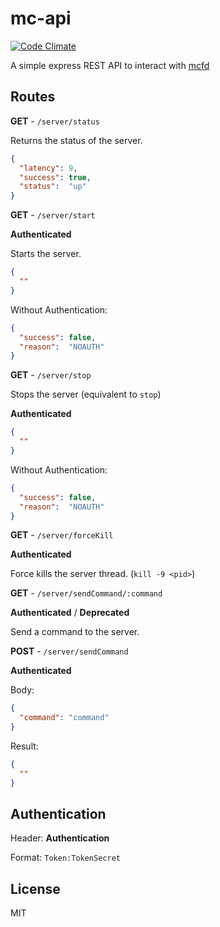 # mc-api

[![Code Climate](https://codeclimate.com/github/rdelrod/mc-api/badges/gpa.svg)](https://codeclimate.com/github/rdelrod/mc-api)

A simple express REST API to interact with [mcfd](https://github.com/rdelrod/mcfd)


## Routes


**GET** - `/server/status`

Returns the status of the server.

```json
{
  "latency": 9,
  "success": true,
  "status":  "up"
}
```

**GET** - `/server/start`

**Authenticated**

Starts the server.

```json
{
  ""
}
```

Without Authentication:

```json
{
  "success": false,
  "reason":  "NOAUTH"
}
```

**GET** - `/server/stop`

Stops the server (equivalent to `stop`)

**Authenticated**

```json
{
  ""
}
```

Without Authentication:

```json
{
  "success": false,
  "reason":  "NOAUTH"
}
```

**GET** - `/server/forceKill`

**Authenticated**

Force kills the server thread. (`kill -9 <pid>`)

**GET** - `/server/sendCommand/:command`

**Authenticated** / **Deprecated**

Send a command to the server.

**POST** - `/server/sendCommand`

**Authenticated**

Body:

```json
{
  "command": "command"
}
```

Result:

```json
{
  ""
}
```

## Authentication

Header: **Authentication**

Format: `Token:TokenSecret`

## License

MIT
